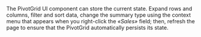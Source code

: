 The PivotGrid UI component can store the current state. Expand rows and columns, filter and sort data, change the summary type using the context menu that appears when you right-click the _&laquo;Sales&raquo;_ field; then, refresh the page to&nbsp;ensure that the PivotGrid automatically persists its state.